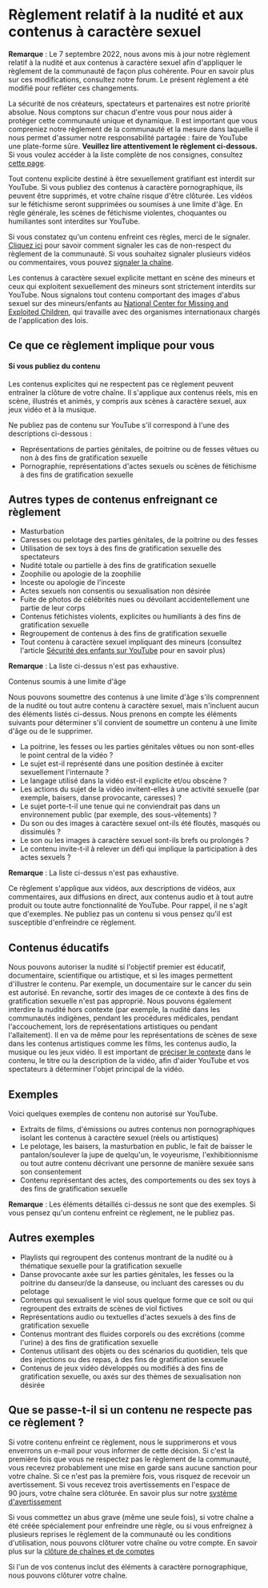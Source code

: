 Règlement relatif à la nudité et aux contenus à caractère sexuel
================================================================

**Remarque** : Le 7 septembre 2022, nous avons mis à jour notre règlement relatif à la nudité et aux contenus à caractère sexuel afin d'appliquer le règlement de la communauté de façon plus cohérente. Pour en savoir plus sur ces modifications, consultez notre forum. Le présent règlement a été modifié pour refléter ces changements.

La sécurité de nos créateurs, spectateurs et partenaires est notre priorité absolue. Nous comptons sur chacun d'entre vous pour nous aider à protéger cette communauté unique et dynamique. Il est important que vous compreniez notre règlement de la communauté et la mesure dans laquelle il nous permet d'assumer notre responsabilité partagée : faire de YouTube une plate-forme sûre. **Veuillez lire attentivement le règlement ci-dessous.** Si vous voulez accéder à la liste complète de nos consignes, consultez [cette page](https://support.google.com/youtube/answer/9288567).

Tout contenu explicite destiné à être sexuellement gratifiant est interdit sur YouTube. Si vous publiez des contenus à caractère pornographique, ils peuvent être supprimés, et votre chaîne risque d'être clôturée. Les vidéos sur le fétichisme seront supprimées ou soumises à une limite d'âge. En règle générale, les scènes de fétichisme violentes, choquantes ou humiliantes sont interdites sur YouTube.

Si vous constatez qu'un contenu enfreint ces règles, merci de le signaler. [Cliquez ici](https://support.google.com/youtube/answer/2802027) pour savoir comment signaler les cas de non-respect du règlement de la communauté. Si vous souhaitez signaler plusieurs vidéos ou commentaires, vous pouvez [signaler la chaîne](https://support.google.com/youtube/answer/2802027#report_channel).

Les contenus à caractère sexuel explicite mettant en scène des mineurs et ceux qui exploitent sexuellement des mineurs sont strictement interdits sur YouTube. Nous signalons tout contenu comportant des images d'abus sexuel sur des mineurs/enfants au [National Center for Missing and Exploited Children](http://www.missingkids.com/home), qui travaille avec des organismes internationaux chargés de l'application des lois.

Ce que ce règlement implique pour vous
--------------------------------------

#### Si vous publiez du contenu

Les contenus explicites qui ne respectent pas ce règlement peuvent entraîner la clôture de votre chaîne. Il s'applique aux contenus réels, mis en scène, illustrés et animés, y compris aux scènes à caractère sexuel, aux jeux vidéo et à la musique.

Ne publiez pas de contenu sur YouTube s'il correspond à l'une des descriptions ci-dessous :

*   Représentations de parties génitales, de poitrine ou de fesses vêtues ou non à des fins de gratification sexuelle
*   Pornographie, représentations d'actes sexuels ou scènes de fétichisme à des fins de gratification sexuelle

Autres types de contenus enfreignant ce règlement
-------------------------------------------------

*   Masturbation
*   Caresses ou pelotage des parties génitales, de la poitrine ou des fesses
*   Utilisation de sex toys à des fins de gratification sexuelle des spectateurs
*   Nudité totale ou partielle à des fins de gratification sexuelle
*   Zoophilie ou apologie de la zoophilie
*   Inceste ou apologie de l'inceste
*   Actes sexuels non consentis ou sexualisation non désirée
*   Fuite de photos de célébrités nues ou dévoilant accidentellement une partie de leur corps
*   Contenus fétichistes violents, explicites ou humiliants à des fins de gratification sexuelle
*   Regroupement de contenus à des fins de gratification sexuelle
*   Tout contenu à caractère sexuel impliquant des mineurs (consultez l'article [Sécurité des enfants sur YouTube](https://support.google.com/youtube/answer/2801999) pour en savoir plus)

**Remarque** : La liste ci-dessus n'est pas exhaustive.

Contenus soumis à une limite d'âge

Nous pouvons soumettre des contenus à une limite d'âge s'ils comprennent de la nudité ou tout autre contenu à caractère sexuel, mais n'incluent aucun des éléments listés ci-dessus. Nous prenons en compte les éléments suivants pour déterminer s'il convient de soumettre un contenu à une limite d'âge ou de le supprimer.

*   La poitrine, les fesses ou les parties génitales vêtues ou non sont-elles le point central de la vidéo ?
*   Le sujet est-il représenté dans une position destinée à exciter sexuellement l'internaute ?
*   Le langage utilisé dans la vidéo est-il explicite et/ou obscène ?
*   Les actions du sujet de la vidéo invitent-elles à une activité sexuelle (par exemple, baisers, danse provocante, caresses) ?
*   Le sujet porte-t-il une tenue qui ne conviendrait pas dans un environnement public (par exemple, des sous-vêtements) ?
*   Du son ou des images à caractère sexuel ont-ils été floutés, masqués ou dissimulés ?
*   Le son ou les images à caractère sexuel sont-ils brefs ou prolongés ?
*   Le contenu invite-t-il à relever un défi qui implique la participation à des actes sexuels ?

**Remarque** : La liste ci-dessus n'est pas exhaustive.

Ce règlement s'applique aux vidéos, aux descriptions de vidéos, aux commentaires, aux diffusions en direct, aux contenus audio et à tout autre produit ou toute autre fonctionnalité de YouTube. Pour rappel, il ne s'agit que d'exemples. Ne publiez pas un contenu si vous pensez qu'il est susceptible d'enfreindre ce règlement.

Contenus éducatifs
------------------

Nous pouvons autoriser la nudité si l'objectif premier est éducatif, documentaire, scientifique ou artistique, et si les images permettent d'illustrer le contenu. Par exemple, un documentaire sur le cancer du sein est autorisé. En revanche, sortir des images de ce contexte à des fins de gratification sexuelle n'est pas approprié. Nous pouvons également interdire la nudité hors contexte (par exemple, la nudité dans les communautés indigènes, pendant les procédures médicales, pendant l'accouchement, lors de représentations artistiques ou pendant l'allaitement). Il en va de même pour les représentations de scènes de sexe dans les contenus artistiques comme les films, les contenus audio, la musique ou les jeux vidéo. Il est important de [préciser le contexte](https://support.google.com/youtube/answer/6345162?hl=fr) dans le contenu, le titre ou la description de la vidéo, afin d'aider YouTube et vos spectateurs à déterminer l'objet principal de la vidéo.

Exemples
--------

Voici quelques exemples de contenu non autorisé sur YouTube.

*   Extraits de films, d'émissions ou autres contenus non pornographiques isolant les contenus à caractère sexuel (réels ou artistiques)
*   Le pelotage, les baisers, la masturbation en public, le fait de baisser le pantalon/soulever la jupe de quelqu'un, le voyeurisme, l'exhibitionnisme ou tout autre contenu décrivant une personne de manière sexuée sans son consentement
*   Contenu représentant des actes, des comportements ou des sex toys à des fins de gratification sexuelle

**Remarque** : Les éléments détaillés ci-dessus ne sont que des exemples. Si vous pensez qu'un contenu enfreint ce règlement, ne le publiez pas.

Autres exemples
---------------

*   Playlists qui regroupent des contenus montrant de la nudité ou à thématique sexuelle pour la gratification sexuelle
*   Danse provocante axée sur les parties génitales, les fesses ou la poitrine du danseur/de la danseuse, ou incluant des caresses ou du pelotage
*   Contenus qui sexualisent le viol sous quelque forme que ce soit ou qui regroupent des extraits de scènes de viol fictives
*   Représentations audio ou textuelles d'actes sexuels à des fins de gratification sexuelle
*   Contenus montrant des fluides corporels ou des excrétions (comme l'urine) à des fins de gratification sexuelle
*   Contenus utilisant des objets ou des scénarios du quotidien, tels que des injections ou des repas, à des fins de gratification sexuelle
*   Contenus de jeux vidéo développés ou modifiés à des fins de gratification sexuelle, ou axés sur des thèmes de sexualisation non désirée
    

Que se passe-t-il si un contenu ne respecte pas ce règlement ?
--------------------------------------------------------------

Si votre contenu enfreint ce règlement, nous le supprimerons et vous enverrons un e-mail pour vous informer de cette décision. Si c'est la première fois que vous ne respectez pas le règlement de la communauté, vous recevrez probablement une mise en garde sans aucune sanction pour votre chaîne. Si ce n'est pas la première fois, vous risquez de recevoir un avertissement. Si vous recevez trois avertissements en l'espace de 90 jours, votre chaîne sera clôturée. En savoir plus sur notre [système d'avertissement](https://support.google.com/youtube/answer/2802032)

Si vous commettez un abus grave (même une seule fois), si votre chaîne a été créée spécialement pour enfreindre une règle, ou si vous enfreignez à plusieurs reprises le règlement de la communauté ou les conditions d'utilisation, nous pouvons clôturer votre chaîne ou votre compte. En savoir plus sur la [clôture de chaînes et de comptes](https://support.google.com/youtube/answer/2802168)

Si l'un de vos contenus inclut des éléments à caractère pornographique, nous pouvons clôturer votre chaîne.